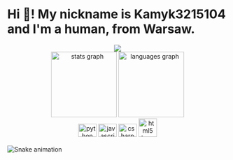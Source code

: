 <h1 align="left">Hi 👋! My nickname is Kamyk3215104 and I'm a human, from Warsaw.</h1>

<div align="center">
  <img src="https://profile-counter.glitch.me/Kamyk3215104/count.svg?"  />
</div>

<div align="center">
  <img src="https://github-readme-stats.vercel.app/api?username=Kamyk3215104&hide_title=false&hide_rank=false&show_icons=true&include_all_commits=true&count_private=true&disable_animations=false&theme=dracula&locale=en&hide_border=false" height="150" alt="stats graph"  />
  <img src="https://github-readme-stats.vercel.app/api/top-langs?username=Kamyk3215104&locale=en&hide_title=false&layout=compact&card_width=320&langs_count=5&theme=dracula&hide_border=false" height="150" alt="languages graph"  />
</div>

<div align="left">
</div>

<div align="center">
  <img src="https://cdn.jsdelivr.net/gh/devicons/devicon/icons/python/python-original.svg" height="30" width="42" alt="python logo"  />
  <img src="https://cdn.jsdelivr.net/gh/devicons/devicon/icons/javascript/javascript-original.svg" height="30" width="42" alt="javascript logo"  />
  <img src="https://cdn.jsdelivr.net/gh/devicons/devicon/icons/csharp/csharp-original.svg" height="30" width="42" alt="csharp logo"  />
<img src="https://cdn.discordapp.com/attachments/1112807909483610133/1112821174917943406/2503px-Blender_logo_no_text.png" width="42" alt="html5 logo"  />
</div>

<br clear="both">
<img src="https://raw.githubusercontent.com/Kamyk3215104/Kamyk3215104/output/snake.svg" alt="Snake animation" />

###
